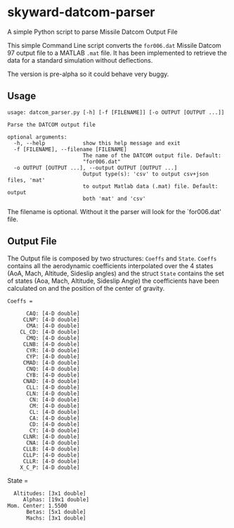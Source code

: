 # skyward-datcom-parser
A simple Python script to parse Missile Datcom Output File

This simple Command Line script converts the `for006.dat` Missile Datcom 97 output file to a MATLAB `.mat` file. It has been implemented to retrieve the data for a standard simulation without deflections. 

The version is pre-alpha so it could behave very buggy. 

## Usage ##

```
usage: datcom_parser.py [-h] [-f [FILENAME]] [-o OUTPUT [OUTPUT ...]]

Parse the DATCOM output file

optional arguments:
  -h, --help            show this help message and exit
  -f [FILENAME], --filename [FILENAME]
                        The name of the DATCOM output file. Default:
                        "for006.dat"
  -o OUTPUT [OUTPUT ...], --output OUTPUT [OUTPUT ...]
                        Output type(s): 'csv' to output csv+json files, 'mat'
                        to output Matlab data (.mat) file. Default: output
                        both 'mat' and 'csv'
```

The filename is optional. Without it the parser will look for the `for006.dat' file.

## Output File ###
The Output file is composed by two structures: `Coeffs` and `State`. 
`Coeffs` contains all the aerodynamic coefficients interpolated over the 4 states (AoA, Mach, Altitude, Sideslip angles) and the struct `State` contains the set of states (Aoa, Mach, Altitude, Sideslip Angle) the coefficients have been calculated on and the position of the center of gravity.

```
Coeffs = 

      CAQ: [4-D double]
     CLNP: [4-D double]
      CMA: [4-D double]
    CL_CD: [4-D double]
      CMQ: [4-D double]
     CLNB: [4-D double]
      CYR: [4-D double]
      CYP: [4-D double]
     CMAD: [4-D double]
      CNQ: [4-D double]
      CYB: [4-D double]
     CNAD: [4-D double]
      CLL: [4-D double]
      CLN: [4-D double]
       CN: [4-D double]
       CM: [4-D double]
       CL: [4-D double]
       CA: [4-D double]
       CD: [4-D double]
       CY: [4-D double]
     CLNR: [4-D double]
      CNA: [4-D double]
     CLLB: [4-D double]
     CLLP: [4-D double]
     CLLR: [4-D double]
    X_C_P: [4-D double]
```
State = 

      Altitudes: [3x1 double]
         Alphas: [19x1 double]
    Mom. Center: 1.5500
          Betas: [5x1 double]
          Machs: [3x1 double]

```
